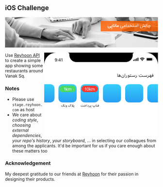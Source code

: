 ## iOS Challenge
![iOS Developer Hiring Challenge](../img/01.png)

<img align="right" src="../img/challenges/a.png">Use [Reyhoon API](https://documenter.getpostman.com/view/3187934/reyhoon/7E8iG3p) to create a simple app showing some restaurants around Vanak Sq.

### Notes

* Please use `stage.reyhoon.com` as host
* We care about _coding style_, _choosing external dependencies_, _your repo's history_, _your storyboard_, ... in selecting our colleagues from among the applicants. It'd be important for us if you care enough about these matters too

### Acknowledgement

My deepest gratitude to our friends at [Reyhoon](//reyhoon.com) for their passion in designing their products.